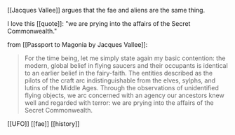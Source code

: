 [[Jacques Vallee]] argues that the fae and aliens are the same thing.

I love this [[quote]]: "we are prying into the affairs of the Secret Commonwealth."

from [[Passport to Magonia by Jacques Vallee]]:
> For the time being, let me simply state again my basic contention: the modern, global belief in flying saucers and their occupants is identical to an earlier belief in the fairy-faith. The entities described as the pilots of the craft arc indistinguishable from the elves, sylphs, and lutins of the Middle Ages. Through the observations of unidentified flying objects, we arc concerned with an agency our ancestors knew well and regarded with terror: we are prying into the affairs of the Secret Commonwealth.

[[UFO]] [[fae]] [[history]]

